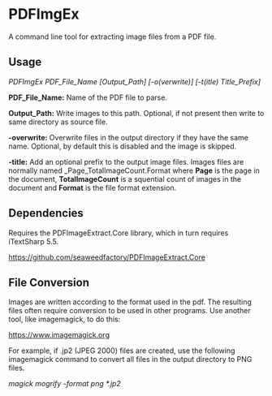 # PDFImgEx
A command line tool for extracting image files from a PDF file.

<h2>Usage</h2>

<i>PDFImgEx PDF_File_Name [Output_Path] [-o(verwrite)] [-t(itle) Title_Prefix]</i>

<b>PDF_File_Name:</b> Name of the PDF file to parse.

<b>Output_Path:</b> Write images to this path. Optional, if not present then write to same directory as source file.

<b>-overwrite:</b> Overwrite files in the output directory if they have the same name. Optional, by default this is disabled and the image is skipped.

<b>-title:</b> Add an optional prefix to the output image files. Images files are normally named _Page_TotalImageCount.Format where <b>Page</b> is the page in the document, <b>TotalImageCount</b> is a squential count of images in the document and <b>Format</b> is the file format extension.

<h2>Dependencies</h2>
Requires the PDFImageExtract.Core library, which in turn requires iTextSharp 5.5.

https://github.com/seaweedfactory/PDFImageExtract.Core

<h2>File Conversion</h2>
Images are written according to the format used in the pdf. 
The resulting files often require conversion to be used in other programs.
Use another tool, like imagemagick, to do this: 

https://www.imagemagick.org

For example, if .jp2 (JPEG 2000) files are created, use the following imagemagick command to convert all files in the output directory to PNG files.

<i>magick mogrify -format png *.jp2</i>
